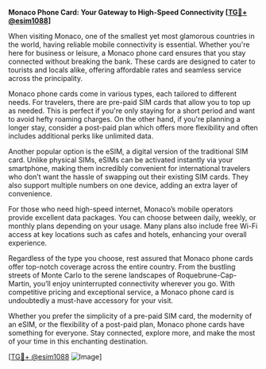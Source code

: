 **Monaco Phone Card: Your Gateway to High-Speed Connectivity [[TG💪+ @esim1088](https://t.me/s/esim1088)]**

When visiting Monaco, one of the smallest yet most glamorous countries in the world, having reliable mobile connectivity is essential. Whether you're here for business or leisure, a Monaco phone card ensures that you stay connected without breaking the bank. These cards are designed to cater to tourists and locals alike, offering affordable rates and seamless service across the principality.

Monaco phone cards come in various types, each tailored to different needs. For travelers, there are pre-paid SIM cards that allow you to top up as needed. This is perfect if you're only staying for a short period and want to avoid hefty roaming charges. On the other hand, if you're planning a longer stay, consider a post-paid plan which offers more flexibility and often includes additional perks like unlimited data.

Another popular option is the eSIM, a digital version of the traditional SIM card. Unlike physical SIMs, eSIMs can be activated instantly via your smartphone, making them incredibly convenient for international travelers who don’t want the hassle of swapping out their existing SIM cards. They also support multiple numbers on one device, adding an extra layer of convenience.

For those who need high-speed internet, Monaco’s mobile operators provide excellent data packages. You can choose between daily, weekly, or monthly plans depending on your usage. Many plans also include free Wi-Fi access at key locations such as cafes and hotels, enhancing your overall experience.

Regardless of the type you choose, rest assured that Monaco phone cards offer top-notch coverage across the entire country. From the bustling streets of Monte Carlo to the serene landscapes of Roquebrune-Cap-Martin, you’ll enjoy uninterrupted connectivity wherever you go. With competitive pricing and exceptional service, a Monaco phone card is undoubtedly a must-have accessory for your visit.

Whether you prefer the simplicity of a pre-paid SIM card, the modernity of an eSIM, or the flexibility of a post-paid plan, Monaco phone cards have something for everyone. Stay connected, explore more, and make the most of your time in this enchanting destination.

[[TG💪+ @esim1088](https://t.me/s/esim1088) ![Image](https://i.postimg.cc/Y0z9fWf4/image.png)]